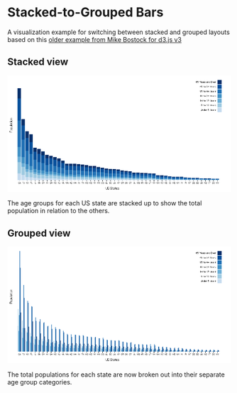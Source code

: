 # Stacked-to-Grouped Bars

A visualization example for switching between stacked and grouped layouts based
on this [older example from Mike Bostock for d3.js v3](https://bl.ocks.org/mbostock/3943967)

## Stacked view

![](https://raw.githubusercontent.com/buruzaemon/d3_stacked_to_grouped/master/stacked.png)

The age groups for each US state are stacked up to show the total population in
relation to the others.

## Grouped view

![](https://raw.githubusercontent.com/buruzaemon/d3_stacked_to_grouped/master/grouped.png)

The total populations for each state are now broken out into their separate age group
categories. 
